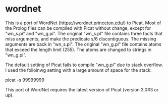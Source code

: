 # wordnet

This is a port of WordNet (https://wordnet.princeton.edu/) to Picat. Most of the Prolog files can be compiled with Picat without change, except for "wn_s.pi" and "wn_g.pi". The original "wn_s.pl" file contains three facts that miss arguments, and make the predicate s/6 discontiguous. The missing arguments are back in "wn_s.pi". The original "wn_g.pl" file contains atoms that exceed the length limit (255). The atoms are changed to strings in "wn_g.pi". 

The default setting of Picat fails to compile "wn_g.pi" due to stack overflow. I used the folloinwg setting with a large amount of space for the stack:

picat -s 99999999

This port of WordNet requires the latest version of Picat (version 3.0#3 or up).

